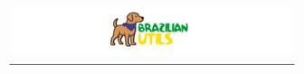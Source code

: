 ![Logo do Brazilian Utils](https://github.com/brazilian-utils/brand/raw/main/github-hero/github-hero.svg)

---

